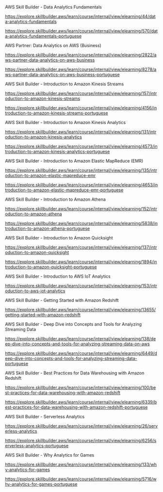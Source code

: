 AWS Skill Builder - Data Analytics Fundamentals

https://explore.skillbuilder.aws/learn/course/internal/view/elearning/44/data-analytics-fundamentals

https://explore.skillbuilder.aws/learn/course/internal/view/elearning/570/data-analytics-fundamentals-portuguese


AWS Partner: Data Analytics on AWS (Business)

https://explore.skillbuilder.aws/learn/course/internal/view/elearning/2822/aws-partner-data-analytics-on-aws-business

https://explore.skillbuilder.aws/learn/course/internal/view/elearning/8278/aws-partner-data-analytics-on-aws-business-portuguese


AWS Skill Builder - Introduction to Amazon Kinesis Streams

https://explore.skillbuilder.aws/learn/course/internal/view/elearning/157/introduction-to-amazon-kinesis-streams

https://explore.skillbuilder.aws/learn/course/internal/view/elearning/4156/introduction-to-amazon-kinesis-streams-portuguese


AWS Skill Builder - Introduction to Amazon Kinesis Analytics

https://explore.skillbuilder.aws/learn/course/internal/view/elearning/131/introduction-to-amazon-kinesis-analytics

https://explore.skillbuilder.aws/learn/course/internal/view/elearning/4573/introduction-to-amazon-kinesis-analytics-portuguese


AWS Skill Builder - Introduction to Amazon Elastic MapReduce (EMR)

https://explore.skillbuilder.aws/learn/course/internal/view/elearning/135/introduction-to-amazon-elastic-mapreduce-emr

https://explore.skillbuilder.aws/learn/course/internal/view/elearning/4653/introduction-to-amazon-elastic-mapreduce-emr-portuguese


AWS Skill Builder - Introduction to Amazon Athena

https://explore.skillbuilder.aws/learn/course/internal/view/elearning/152/introduction-to-amazon-athena

https://explore.skillbuilder.aws/learn/course/internal/view/elearning/5838/introduction-to-amazon-athena-portuguese


AWS Skill Builder - Introduction to Amazon Quicksight

https://explore.skillbuilder.aws/learn/course/internal/view/elearning/137/introduction-to-amazon-quicksight

https://explore.skillbuilder.aws/learn/course/internal/view/elearning/1894/introduction-to-amazon-quicksight-portuguese


AWS Skill Builder - Introduction to AWS IoT Analytics

https://explore.skillbuilder.aws/learn/course/internal/view/elearning/153/introduction-to-aws-iot-analytics


AWS Skill Builder - Getting Started with Amazon Redshift

https://explore.skillbuilder.aws/learn/course/internal/view/elearning/13655/getting-started-with-amazon-redshift


AWS Skill Builder - Deep Dive into Concepts and Tools for Analyzing Streaming Data

https://explore.skillbuilder.aws/learn/course/internal/view/elearning/138/deep-dive-into-concepts-and-tools-for-analyzing-streaming-data-on-aws

https://explore.skillbuilder.aws/learn/course/internal/view/elearning/6449/deep-dive-into-concepts-and-tools-for-analyzing-streaming-data-portuguese


AWS Skill Builder - Best Practices for Data Warehousing with Amazon Redshift

https://explore.skillbuilder.aws/learn/course/internal/view/elearning/100/best-practices-for-data-warehousing-with-amazon-redshift

https://explore.skillbuilder.aws/learn/course/internal/view/elearning/6339/best-practices-for-data-warehousing-with-amazon-redshift-portuguese


AWS Skill Builder - Serverless Analytics

https://explore.skillbuilder.aws/learn/course/internal/view/elearning/26/serverless-analytics

https://explore.skillbuilder.aws/learn/course/internal/view/elearning/6256/serverless-analytics-portuguese


AWS Skill Builder - Why Analytics for Games

https://explore.skillbuilder.aws/learn/course/internal/view/elearning/133/why-analytics-for-games

https://explore.skillbuilder.aws/learn/course/internal/view/elearning/5716/why-analytics-for-games-portuguese
